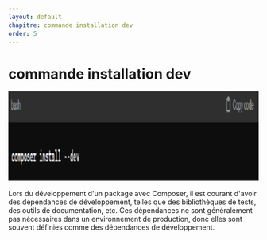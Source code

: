 ```yaml
---
layout: default
chapitre: commande installation dev
order: 5
---
```

# commande installation dev

![composer](./images/dev1.png)


<!-- note -->
Lors du développement d'un package avec Composer, il est courant d'avoir des dépendances de développement, telles que des bibliothèques de tests, des outils de documentation, etc. Ces dépendances ne sont généralement pas nécessaires dans un environnement de production, donc elles sont souvent définies comme des dépendances de développement.
  



  
<!-- new slide -->